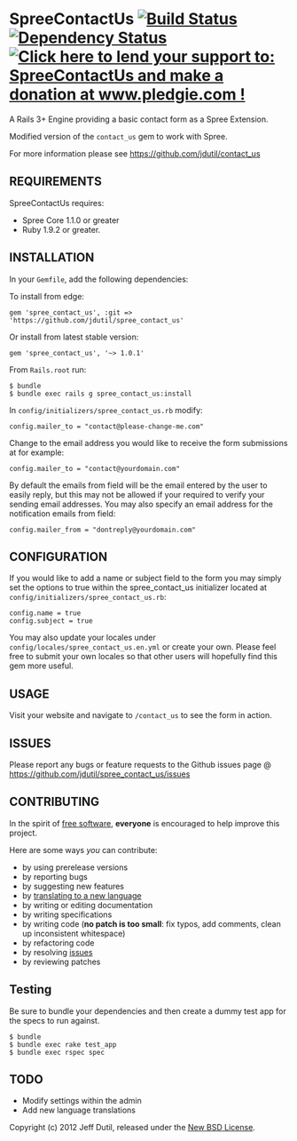 # SpreeContactUs [![Build Status](https://secure.travis-ci.org/jdutil/spree_contact_us.png)](http://travis-ci.org/jdutil/spree_contact_us) [![Dependency Status](https://gemnasium.com/jdutil/spree_contact_us.png?travis)](https://gemnasium.com/jdutil/spree_contact_us) [![Click here to lend your support to: SpreeContactUs and make a donation at www.pledgie.com !](https://www.pledgie.com/campaigns/17259.png?skin_name=chrome)][pledgie]
A Rails 3+ Engine providing a basic contact form as a Spree Extension.

[travis]: http://travis-ci.org/jdutil/spree_contact_us
[gemnasium]: https://gemnasium.com/jdutil/spree_contact_us
[pledgie]: http://www.pledgie.com/campaigns/17259

Modified version of the `contact_us` gem to work with Spree.

For more information please see https://github.com/jdutil/contact_us

## REQUIREMENTS

SpreeContactUs requires:

* Spree Core 1.1.0 or greater
* Ruby 1.9.2 or greater.

## INSTALLATION

In your `Gemfile`, add the following dependencies:

To install from edge:

    gem 'spree_contact_us', :git => 'https://github.com/jdutil/spree_contact_us'

Or install from latest stable version:

    gem 'spree_contact_us', '~> 1.0.1'

From `Rails.root` run:

    $ bundle
    $ bundle exec rails g spree_contact_us:install

In `config/initializers/spree_contact_us.rb` modify:

    config.mailer_to = "contact@please-change-me.com"

Change to the email address you would like to receive the form submissions at for example:

    config.mailer_to = "contact@yourdomain.com"

By default the emails from field will be the email entered by the user to easily reply, but this may not be allowed if your required to verify your sending email addresses.
You may also specify an email address for the notification emails from field:

    config.mailer_from = "dontreply@yourdomain.com"

## CONFIGURATION

If you would like to add a name or subject field to the form you may simply set the options to true within the spree_contact_us initializer located at `config/initializers/spree_contact_us.rb`:

    config.name = true
    config.subject = true

You may also update your locales under `config/locales/spree_contact_us.en.yml` or create your own.  Please feel free to submit your own locales so that other users will hopefully find this gem more useful.

## USAGE

Visit your website and navigate to `/contact_us` to see the form in action.

## ISSUES

Please report any bugs or feature requests to the Github issues page @ https://github.com/jdutil/spree_contact_us/issues

## CONTRIBUTING

In the spirit of [free software](http://www.fsf.org/licensing/essays/free-sw.html), **everyone** is encouraged to help improve this project.

Here are some ways *you* can contribute:

* by using prerelease versions
* by reporting bugs
* by suggesting new features
* by [translating to a new language](https://github.com/jdutil/spree_contact_us/tree/master/config/locales)
* by writing or editing documentation
* by writing specifications
* by writing code (**no patch is too small**: fix typos, add comments, clean up inconsistent whitespace)
* by refactoring code
* by resolving [issues](https://github.com/jdutil/spree_contact_us/issues)
* by reviewing patches

## Testing

Be sure to bundle your dependencies and then create a dummy test app for the specs to run against.

    $ bundle
    $ bundle exec rake test_app
    $ bundle exec rspec spec

## TODO

* Modify settings within the admin
* Add new language translations

Copyright (c) 2012 Jeff Dutil, released under the [New BSD License](https://github.com/jdutil/spree_contact_us/tree/master/LICENSE).
